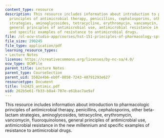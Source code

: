 ```yaml
---
content_type: resource
description: This resource includes information about introduction to pharmacologic
  principles of antimicrobial therapy, penicillins, cephalosporins, other beta-lactam
  strategies, aminoglycosides, tetracycline, erythromycin, vancomycin, fluoroquinolones,
  general principles of antimicrobial use, antimicrobial resistance in the new millennium
  and specific examples of resistance to antimicrobial drugs.
file: /ol-ocw-studio-app/courses/hst-151-principles-of-pharmacology-spring-2005/262b5e61fb33b8a4707ee61bac7ae9af_ln2425_antimic.pdf
file_size: 290245
file_type: application/pdf
learning_resource_types:
- Lecture Notes
license: https://creativecommons.org/licenses/by-nc-sa/4.0/
ocw_type: OCWFile
parent_title: Lecture Notes
parent_type: CourseSection
parent_uid: 5502e4b6-eb0f-8058-7243-48791293e627
resourcetype: Document
title: ln2425_antimic.pdf
uid: 262b5e61-fb33-b8a4-707e-e61bac7ae9af
---
```

This resource includes information about introduction to pharmacologic principles of antimicrobial therapy, penicillins, cephalosporins, other beta-lactam strategies, aminoglycosides, tetracycline, erythromycin, vancomycin, fluoroquinolones, general principles of antimicrobial use, antimicrobial resistance in the new millennium and specific examples of resistance to antimicrobial drugs.